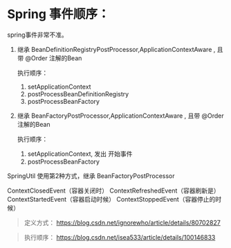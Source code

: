 # Spring 事件顺序：

spring事件非常不准。

1. 继承 BeanDefinitionRegistryPostProcessor,ApplicationContextAware , 且带 @Order 注解的Bean

   执行顺序：
    1. setApplicationContext
    2. postProcessBeanDefinitionRegistry
    3. postProcessBeanFactory

2. 继承 BeanFactoryPostProcessor,ApplicationContextAware , 且带 @Order 注解的Bean

   执行顺序：
    1. setApplicationContext, 发出 开始事件
    2. postProcessBeanFactory

SpringUtil 使用第2种方式，继承 BeanFactoryPostProcessor

ContextClosedEvent（容器关闭时） ContextRefreshedEvent（容器刷新是） ContextStartedEvent（容器启动时候） ContextStoppedEvent（容器停止的时候）

> 定义方式： https://blog.csdn.net/ignorewho/article/details/80702827

> 执行顺序： https://blog.csdn.net/isea533/article/details/100146833